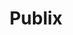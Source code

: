 ---
title: "Publix"
url: /mableton/publix-veterans-memorial-highway-southeast/
shop: supermarket
---